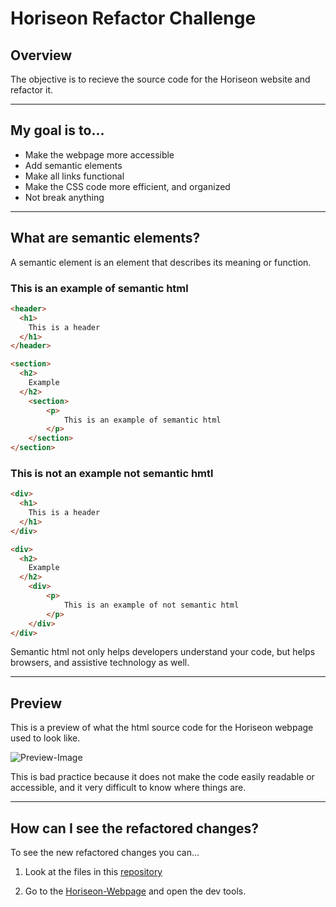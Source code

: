 # Horiseon Refactor Challenge

## Overview

The objective is to recieve the source code for the Horiseon website and refactor it.

---

## My goal is to...

* Make the webpage more accessible
* Add semantic elements
* Make all links functional
* Make the CSS code more efficient, and organized
* Not break anything

---

## What are semantic elements?

A semantic element is an element that describes its meaning or function.

### This is an example of semantic html

```html
<header>
  <h1>
    This is a header
  </h1>
</header>

<section>
  <h2>
    Example
  </h2>
    <section>
        <p>
            This is an example of semantic html
        </p>
    </section>
</section>
```
### This is not an example not semantic hmtl

```html
<div>
  <h1>
    This is a header
  </h1>
</div>

<div>
  <h2>
    Example
  </h2>
    <div>
        <p>
            This is an example of not semantic html
        </p>
    </div>
</div>
```

Semantic html not only helps developers understand your code, but helps browsers, and assistive technology as well.

---

## Preview
This is a preview of what the html source code for the Horiseon webpage used to look like.

![Preview-Image](https://user-images.githubusercontent.com/105886307/185024069-f8d06dbc-f22c-4d48-8d95-1f0ec5849422.png)

This is bad practice because it does not make the code easily readable or accessible, and it very difficult to know where things are.

---

## How can I see the refactored changes?

To see the new refactored changes you can...

1. Look at the files in this [repository](https://github.com/Steezy1416/horizeon-challenge)

1. Go to the [Horiseon-Webpage]( https://steezy1416.github.io/horizeon-challenge/) and open the dev tools.
